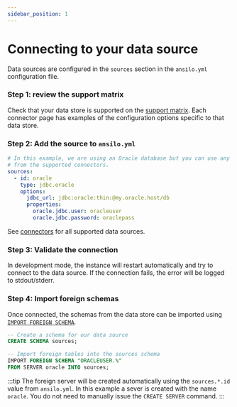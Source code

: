 ```yaml
---
sidebar_position: 1
---
```


# Connecting to your data source

Data sources are configured in the `sources` section in the `ansilo.yml` configuration file.

### Step 1: review the support matrix

Check that your data store is supported on the [support matrix](/docs/connectors/overview/).
Each connector page has examples of the configuration options specific to that data store.

### Step 2: Add the source to `ansilo.yml`

```yaml
# In this example, we are using an Oracle database but you can use any 
# from the supported connectors.
sources:
  - id: oracle
    type: jdbc.oracle
    options:
      jdbc_url: jdbc:oracle:thin:@my.oracle.host/db
      properties:
        oracle.jdbc.user: oracleuser
        oracle.jdbc.password: oraclepass
```

See [connectors](/docs/connectors/overview/) for all supported data sources.

### Step 3: Validate the connection

In development mode, the instance will restart automatically and try to connect to the data source.
If the connection fails, the error will be logged to stdout/stderr.

### Step 4: Import foreign schemas

Once connected, the schemas from the data store can be imported using [`IMPORT FOREIGN SCHEMA`](https://www.postgresql.org/docs/current/sql-importforeignschema.html).

```sql
-- Create a schema for our data source
CREATE SCHEMA sources;

-- Import foreign tables into the sources schema
IMPORT FOREIGN SCHEMA "ORACLEUSER.%" 
FROM SERVER oracle INTO sources;
```

:::tip
The foreign server will be created automatically using the `sources.*.id` value from `ansilo.yml`.
In this example a sever is created with the name `oracle`.
You do not need to manually issue the `CREATE SERVER` command.
:::